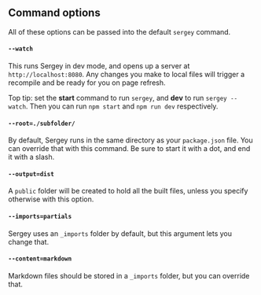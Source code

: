 ## Command options

All of these options can be passed into the default `sergey` command.

#### `--watch`

This runs Sergey in dev mode, and opens up a server at `http://localhost:8080`. Any changes you make to local files will trigger a recompile and be ready for you on page refresh.

Top tip: set the **start** command to run `sergey`, and **dev** to run `sergey --watch`. Then you can run `npm start` and `npm run dev` respectively.

#### `--root=./subfolder/`

By default, Sergey runs in the same directory as your `package.json` file. You can override that with this command. Be sure to start it with a dot, and end it with a slash.

#### `--output=dist`

A `public` folder will be created to hold all the built files, unless you specify otherwise with this option.

#### `--imports=partials`

Sergey uses an `_imports` folder by default, but this argument lets you change that.

#### `--content=markdown`

Markdown files should be stored in a `_imports` folder, but you can override that.
